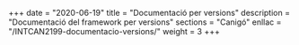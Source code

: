 +++
date        = "2020-06-19"
title       = "Documentació per versions"
description = "Documentació del framework per versions"
sections    = "Canigó"
enllac		= "/INTCAN2199-documentacio-versions/"
weight		= 3
+++
